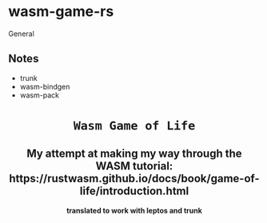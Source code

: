 # wasm-game-rs
General 

## Notes
* trunk
* wasm-bindgen
* wasm-pack

<div align="center">
  <h1><code>Wasm Game of Life</code></h1>
  <h2> My attempt at making my way through the WASM tutorial: https://rustwasm.github.io/docs/book/game-of-life/introduction.html </h2>
  <strong>
  <p>
    translated to work with leptos and trunk
  </p>
</div>